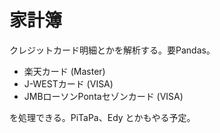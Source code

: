 # 家計簿

クレジットカード明細とかを解析する。要Pandas。

- 楽天カード (Master)
- J-WESTカード (VISA)
- JMBローソンPontaセゾンカード (VISA)

を処理できる。PiTaPa、Edy とかもやる予定。
